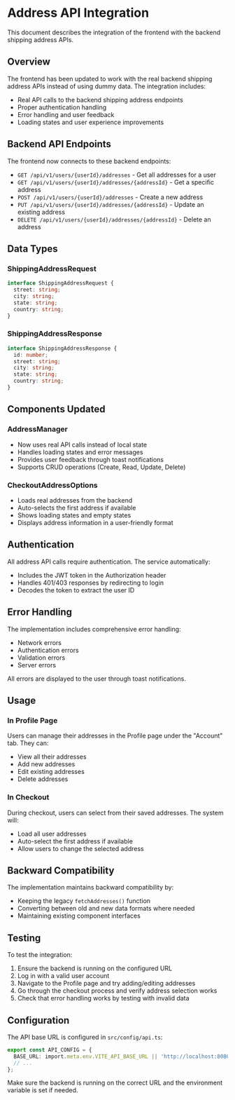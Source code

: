 # Address API Integration

This document describes the integration of the frontend with the backend shipping address APIs.

## Overview

The frontend has been updated to work with the real backend shipping address APIs instead of using dummy data. The integration includes:

- Real API calls to the backend shipping address endpoints
- Proper authentication handling
- Error handling and user feedback
- Loading states and user experience improvements

## Backend API Endpoints

The frontend now connects to these backend endpoints:

- `GET /api/v1/users/{userId}/addresses` - Get all addresses for a user
- `GET /api/v1/users/{userId}/addresses/{addressId}` - Get a specific address
- `POST /api/v1/users/{userId}/addresses` - Create a new address
- `PUT /api/v1/users/{userId}/addresses/{addressId}` - Update an existing address
- `DELETE /api/v1/users/{userId}/addresses/{addressId}` - Delete an address

## Data Types

### ShippingAddressRequest
```typescript
interface ShippingAddressRequest {
  street: string;
  city: string;
  state: string;
  country: string;
}
```

### ShippingAddressResponse
```typescript
interface ShippingAddressResponse {
  id: number;
  street: string;
  city: string;
  state: string;
  country: string;
}
```

## Components Updated

### AddressManager
- Now uses real API calls instead of local state
- Handles loading states and error messages
- Provides user feedback through toast notifications
- Supports CRUD operations (Create, Read, Update, Delete)

### CheckoutAddressOptions
- Loads real addresses from the backend
- Auto-selects the first address if available
- Shows loading states and empty states
- Displays address information in a user-friendly format

## Authentication

All address API calls require authentication. The service automatically:
- Includes the JWT token in the Authorization header
- Handles 401/403 responses by redirecting to login
- Decodes the token to extract the user ID

## Error Handling

The implementation includes comprehensive error handling:
- Network errors
- Authentication errors
- Validation errors
- Server errors

All errors are displayed to the user through toast notifications.

## Usage

### In Profile Page
Users can manage their addresses in the Profile page under the "Account" tab. They can:
- View all their addresses
- Add new addresses
- Edit existing addresses
- Delete addresses

### In Checkout
During checkout, users can select from their saved addresses. The system will:
- Load all user addresses
- Auto-select the first address if available
- Allow users to change the selected address

## Backward Compatibility

The implementation maintains backward compatibility by:
- Keeping the legacy `fetchAddresses()` function
- Converting between old and new data formats where needed
- Maintaining existing component interfaces

## Testing

To test the integration:

1. Ensure the backend is running on the configured URL
2. Log in with a valid user account
3. Navigate to the Profile page and try adding/editing addresses
4. Go through the checkout process and verify address selection works
5. Check that error handling works by testing with invalid data

## Configuration

The API base URL is configured in `src/config/api.ts`:
```typescript
export const API_CONFIG = {
  BASE_URL: import.meta.env.VITE_API_BASE_URL || 'http://localhost:8080/api/v1',
  // ...
};
```

Make sure the backend is running on the correct URL and the environment variable is set if needed. 